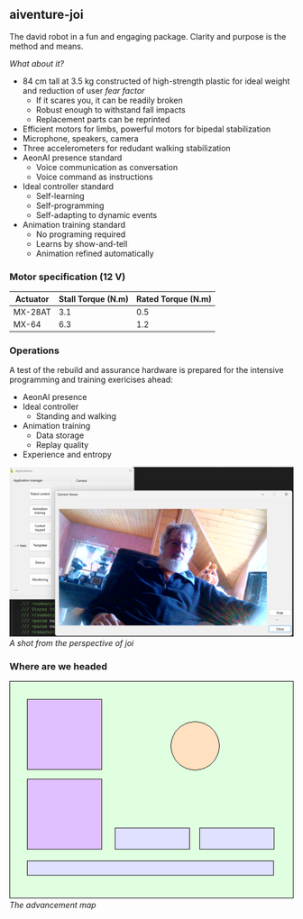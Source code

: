## aiventure-joi

The david robot in a fun and engaging package. Clarity and purpose is the method and means.

_What about it?_

* 84 cm tall at 3.5 kg constructed of high-strength plastic for ideal weight and reduction of user _fear factor_
	- If it scares you, it can be readily broken
	- Robust enough to withstand fall impacts
	- Replacement parts can be reprinted
* Efficient motors for limbs, powerful motors for bipedal stabilization
* Microphone, speakers, camera
* Three accelerometers for redudant walking stabilization
* AeonAI presence standard
	- Voice communication as conversation
	- Voice command as instructions
* Ideal controller standard
	- Self-learning
	- Self-programming
	- Self-adapting to dynamic events
* Animation training standard
	- No programing required
	- Learns by show-and-tell
	- Animation refined automatically

### Motor specification (12 V)

| Actuator | Stall Torque (N.m) | Rated Torque (N.m) |
|----------|--------------------|--------------------|
| MX-28AT  | 3.1                | 0.5                |
| MX-64    | 6.3                | 1.2                |

### Operations

A test of the rebuild and assurance hardware is prepared for the intensive programming and training exericises ahead:

* AeonAI presence
* Ideal controller
	- Standing and walking
* Animation training
	- Data storage
	- Replay quality
* Experience and entropy

![ops-check-2025](/images/ops-check.png)
_A shot from the perspective of joi_

### Where are we headed

![369](/images/joi-369.png)
_The advancement map_